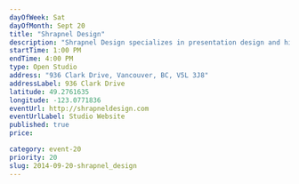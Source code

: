 ```yaml
---
dayOfWeek: Sat
dayOfMonth: Sept 20
title: "Shrapnel Design"
description: "Shrapnel Design specializes in presentation design and high quality, small run custom manufacturing."
startTime: 1:00 PM
endTime: 4:00 PM
type: Open Studio
address: "936 Clark Drive, Vancouver, BC, V5L 3J8"
addressLabel: 936 Clark Drive
latitude: 49.2761635
longitude: -123.0771836
eventUrl: http://shrapneldesign.com
eventUrlLabel: Studio Website
published: true
price: 

category: event-20
priority: 20
slug: 2014-09-20-shrapnel_design
---
```

